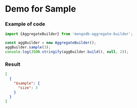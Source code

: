 # Demo for Sample

### Example of code

```typescript
import {AggregateBuilder} from 'mongodb-aggregate-builder';

const aggBuilder = new AggregateBuilder();
aggBuilder.sample(3);
console.log(JSON.stringify(aggBuilder.build(), null, 2));
```

### Result

```json
[
  {
    "$sample": {
      "size": 3
    }
  }
]
```
